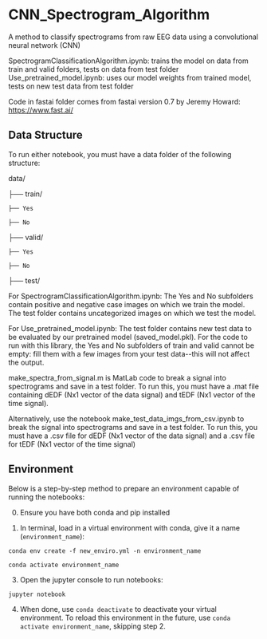 # CNN_Spectrogram_Algorithm
A method to classify spectrograms from raw EEG data using a convolutional neural network (CNN)

SpectrogramClassificationAlgorithm.ipynb: trains the model on data from train and valid folders, tests on data from test folder
Use_pretrained_model.ipynb: uses our model weights from trained model, tests on new test data from test folder

Code in fastai folder comes from fastai version 0.7 by Jeremy Howard: https://www.fast.ai/

## Data Structure

To run either notebook, you must have a data folder of the following structure:

data/

├── train/

    ├── Yes
	
    ├── No
	
├── valid/

    ├── Yes
	
    ├── No
	
├── test/

For SpectrogramClassificationAlgorithm.ipynb:
The Yes and No subfolders contain positive and negative case images on which we train the model. The test folder contains uncategorized images on which we test the model.

For Use_pretrained_model.ipynb:
The test folder contains new test data to be evaluated by our pretrained model (saved_model.pkl). For the code to run with this library, the Yes and No subfolders of train and valid cannot be empty: fill them with a few images from your test data--this will not affect the output.

make_spectra_from_signal.m is MatLab code to break a signal into spectrograms and save in a test folder. To run this, you must have a .mat file containing dEDF (Nx1 vector of the data signal) and tEDF (Nx1 vector of the time signal).

Alternatively, use the notebook make_test_data_imgs_from_csv.ipynb to break the signal into spectrograms and save in a test folder. To run this, you must have a .csv file for dEDF (Nx1 vector of the data signal) and a .csv file for tEDF (Nx1 vector of the time signal)

## Environment

Below is a step-by-step method to prepare an environment capable of running the notebooks:

0. Ensure you have both conda and pip installed

1. In terminal, load in a virtual environment with conda, give it a name (`environment_name`):

`conda env create -f new_enviro.yml -n environment_name`

`conda activate environment_name`

3. Open the jupyter console to run notebooks:

`jupyter notebook` 

4. When done, use `conda deactivate` to deactivate your virtual environment. To reload this environment in the future, use `conda activate environment_name`, skipping step 2.
